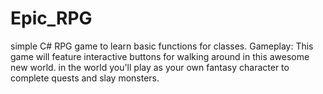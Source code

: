 # Epic_RPG
simple C# RPG game to learn basic functions for classes.
Gameplay:
This game will feature interactive buttons for walking around in this awesome new world.
in the world you'll play as your own fantasy character to complete quests and slay monsters.
